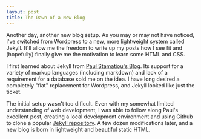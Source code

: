 ```yaml
---
layout: post
title: The Dawn of a New Blog
---
```


Another day, another new blog setup. As you may or may not have noticed, I've switched from Wordpress to a new, more lightweight system called Jekyll. It'll allow me the freedom to write up my posts how I see fit and (hopefully) finally give me the motivation to learn some HTML and CSS. 

<!--more-->

I first learned about Jekyll from [Paul Stamatiou's Blog](http://paulstamatiou.com/how-to-wordpress-to-jekyll). Its support for a variety of markup languages (including markdown) and lack of a requirement for a database sold me on the idea. I have long desired a completely "flat" replacement for Wordpress, and Jekyll looked like just the ticket.

The initial setup wasn't too dificult. Even with my somewhat limited understanding of web development, I was able to follow along Paul's excellent post, creating a local development environment and using Github to clone a popular [Jekyll repository](https://github.com/mojombo/tpw). A few dozen modifications later, and a new blog is born in lightweight and beautiful static HTML. 
